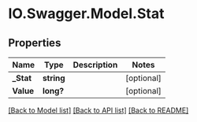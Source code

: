 # IO.Swagger.Model.Stat
## Properties

Name | Type | Description | Notes
------------ | ------------- | ------------- | -------------
**_Stat** | **string** |  | [optional] 
**Value** | **long?** |  | [optional] 

[[Back to Model list]](../README.md#documentation-for-models) [[Back to API list]](../README.md#documentation-for-api-endpoints) [[Back to README]](../README.md)

